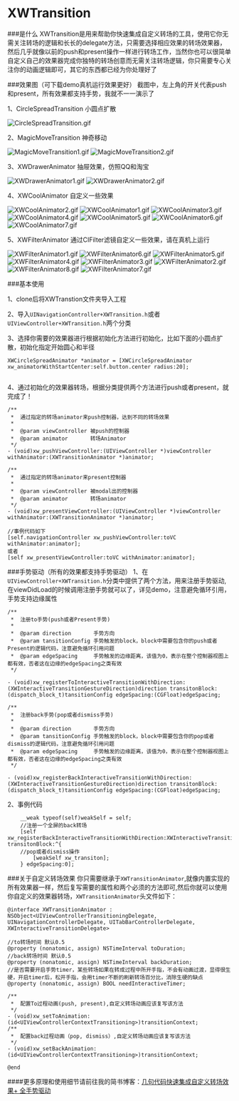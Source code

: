 # XWTransition

###是什么
XWTransition是用来帮助你快速集成自定义转场的工具，使用它你无需关注转场的逻辑和长长的delegate方法，只需要选择相应效果的转场效果器，然后几乎就像以前的push和present操作一样进行转场工作，当然你也可以很简单自定义自己的效果器完成你独特的转场创意而无需关注转场逻辑，你只需要专心关注你的动画逻辑即可，其它的东西都已经为你处理好了

###效果图（可下载demo真机运行效果更好）
截图中，左上角的开关代表push和present，所有效果都支持手势，我就不一一演示了

1、CircleSpreadTransition 小圆点扩散

![CircleSpreadTransition.gif](http://upload-images.jianshu.io/upload_images/1154055-15cbfb7aefe2efcc.gif?imageMogr2/auto-orient/strip)

2、MagicMoveTransition 神奇移动


![MagicMoveTransition1.gif](http://upload-images.jianshu.io/upload_images/1154055-7f2a7f9ff4590611.gif?imageMogr2/auto-orient/strip)
![MagicMoveTransition2.gif](http://upload-images.jianshu.io/upload_images/1154055-3593e3b356bcf1de.gif?imageMogr2/auto-orient/strip)

3、XWDrawerAnimator 抽屉效果，仿照QQ和淘宝

![XWDrawerAnimator1.gif](http://upload-images.jianshu.io/upload_images/1154055-7ce100b7d8de68d0.gif?imageMogr2/auto-orient/strip)
![XWDrawerAnimator2.gif](http://upload-images.jianshu.io/upload_images/1154055-a955134f8fc57edd.gif?imageMogr2/auto-orient/strip)

4、XWCoolAnimator 自定义一些效果

![XWCoolAnimator2.gif](http://upload-images.jianshu.io/upload_images/1154055-b91aaa380658aea2.gif?imageMogr2/auto-orient/strip)
![XWCoolAnimator1.gif](http://upload-images.jianshu.io/upload_images/1154055-11463b1600954cbf.gif?imageMogr2/auto-orient/strip)
![XWCoolAnimator3.gif](http://upload-images.jianshu.io/upload_images/1154055-865c860ae815dee3.gif?imageMogr2/auto-orient/strip)
![XWCoolAnimator4.gif](http://upload-images.jianshu.io/upload_images/1154055-4427d7a13724cab2.gif?imageMogr2/auto-orient/strip)
![XWCoolAnimator5.gif](http://upload-images.jianshu.io/upload_images/1154055-16bb0fb9435edaa2.gif?imageMogr2/auto-orient/strip)
![XWCoolAnimator6.gif](http://upload-images.jianshu.io/upload_images/1154055-7005cabfc86bff65.gif?imageMogr2/auto-orient/strip)
![XWCoolAnimator7.gif](http://upload-images.jianshu.io/upload_images/1154055-491415eac763bd58.gif?imageMogr2/auto-orient/strip)

5、XWFilterAnimator 通过CIFilter滤镜自定义一些效果，请在真机上运行

![XWFilterAnimator1.gif](http://upload-images.jianshu.io/upload_images/1154055-de1a3e6ca1ce5c7a.gif?imageMogr2/auto-orient/strip)
![XWFilterAnimator6.gif](http://upload-images.jianshu.io/upload_images/1154055-9f3805ba6198ac2b.gif?imageMogr2/auto-orient/strip)
![XWFilterAnimator5.gif](http://upload-images.jianshu.io/upload_images/1154055-d98e03b7a08e8352.gif?imageMogr2/auto-orient/strip)
![XWFilterAnimator4.gif](http://upload-images.jianshu.io/upload_images/1154055-b3ff2938f4079bd9.gif?imageMogr2/auto-orient/strip)
![XWFilterAnimator3.gif](http://upload-images.jianshu.io/upload_images/1154055-931ca82d418e3801.gif?imageMogr2/auto-orient/strip)
![XWFilterAnimator2.gif](http://upload-images.jianshu.io/upload_images/1154055-2aa75294d5097e20.gif?imageMogr2/auto-orient/strip)
![XWFilterAnimator8.gif](http://upload-images.jianshu.io/upload_images/1154055-adbaa9592d501e00.gif?imageMogr2/auto-orient/strip)
![XWFilterAnimator7.gif](http://upload-images.jianshu.io/upload_images/1154055-50bb0975c6fc4801.gif?imageMogr2/auto-orient/strip)

###基本使用

1、clone后将XWTranstion文件夹导入工程

2、导入`UINavigationController+XWTransition.h`或者`UIViewController+XWTransition.h`两个分类

3、选择你需要的效果器进行根据初始化方法进行初始化，比如下面的小圆点扩散，初始化指定开始圆心和半径

```
XWCircleSpreadAnimator *animator = [XWCircleSpreadAnimator xw_animatorWithStartCenter:self.button.center radius:20];
    
```

4、通过初始化的效果器转场，根据分类提供两个方法进行push或者present，就完成了！

```
/**
 *  通过指定的转场animator来push控制器，达到不同的转场效果
 *
 *  @param viewController 被push的控制器
 *  @param animator       转场Animator
 */
- (void)xw_pushViewController:(UIViewController *)viewController withAnimator:(XWTransitionAnimator *)animator;

/**
 *  通过指定的转场animator来present控制器
 *
 *  @param viewController 被modal出的控制器
 *  @param animator       转场animator
 */
- (void)xw_presentViewController:(UIViewController *)viewController withAnimator:(XWTransitionAnimator *)animator;

//事例代码如下
[self.navigationController xw_pushViewController:toVC withAnimator:animator];
或者
[self xw_presentViewController:toVC withAnimator:animator];

```

###手势驱动（所有的效果都支持手势驱动）
1、在`UIViewController+XWTransition.h`分类中提供了两个方法，用来注册手势驱动,在viewDidLoad的时候调用注册手势就可以了，详见demo，注意避免循环引用，手势支持边缘属性

```
/**
 *  注册to手势(push或者Present手势)
 *
 *  @param direction       手势方向
 *  @param tansitionConfig 手势触发的block，block中需要包含你的push或者Present的逻辑代码，注意避免循环引用问题
 *  @param edgeSpacing     手势触发的边缘距离，该值为0，表示在整个控制器视图上都有效，否者这在边缘的edgeSpacing之类有效
 */

- (void)xw_registerToInteractiveTransitionWithDirection:(XWInteractiveTransitionGestureDirection)direction transitonBlock:(dispatch_block_t)tansitionConfig edgeSpacing:(CGFloat)edgeSpacing;

/**
 *  注册back手势(pop或者dismiss手势)
 *
 *  @param direction       手势方向
 *  @param tansitionConfig 手势触发的block，block中需要包含你的pop或者dismiss的逻辑代码，注意避免循环引用问题
 *  @param edgeSpacing     手势触发的边缘距离，该值为0，表示在整个控制器视图上都有效，否者这在边缘的edgeSpacing之类有效
 */

- (void)xw_registerBackInteractiveTransitionWithDirection:(XWInteractiveTransitionGestureDirection)direction transitonBlock:(dispatch_block_t)tansitionConfig edgeSpacing:(CGFloat)edgeSpacing;

```

2、事例代码

```
    __weak typeof(self)weakSelf = self;
    //注册一个全屏的back转场
    [self xw_registerBackInteractiveTransitionWithDirection:XWInteractiveTransitionGestureDirectionDown transitonBlock:^{
    //pop或者dismiss操作
        [weakSelf xw_transiton];
    } edgeSpacing:0];

```


###关于自定义转场效果
你只需要继承于`XWTransitionAnimator`,就像内置实现的所有效果器一样，然后复写需要的属性和两个必须的方法即可,然后你就可以使用你自定义的效果器转场，`XWTransitionAnimator`头文件如下：

```
@interface XWTransitionAnimator : NSObject<UIViewControllerTransitioningDelegate, UINavigationControllerDelegate, UITabBarControllerDelegate, XWInteractiveTransitionDelegate>

//to转场时间 默认0.5
@property (nonatomic, assign) NSTimeInterval toDuration;
//back转场时间 默认0.5
@property (nonatomic, assign) NSTimeInterval backDuration;
//是否需要开启手势timer，某些转场如果在转成过程中所开手指，不会有动画过渡，显得很生硬，开启timer后，松开手指，会用timer不断的刷新转场百分比，消除生硬的缺点
@property (nonatomic, assign) BOOL needInteractiveTimer;

/**
 *  配置To过程动画(push, present),自定义转场动画应该复写该方法
 */
- (void)xw_setToAnimation:(id<UIViewControllerContextTransitioning>)transitionContext;
/**
 *  配置back过程动画（pop, dismiss）,自定义转场动画应该复写该方法
 */
- (void)xw_setBackAnimation:(id<UIViewControllerContextTransitioning>)transitionContext;

@end
```

####更多原理和使用细节请前往我的简书博客：[几句代码快速集成自定义转场效果+ 全手势驱动](http://www.jianshu.com/p/e498b956491c)


